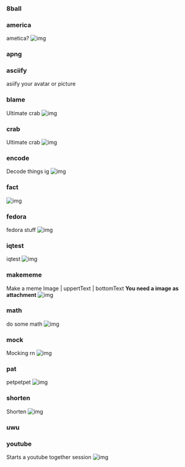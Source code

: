 <div>

### 8ball



</div>

<div>

### america
ametica?
![img](https://raw.githubusercontent.com/malilbot/backend/main/images/AMERICA.png)

</div>

<div>

### apng



</div>

<div>

### asciify
asiify your avatar or picture


</div>

<div>

### blame
Ultimate crab
![img](https://raw.githubusercontent.com/malilbot/backend/main/images/BLAME.png)

</div>

<div>

### crab
Ultimate crab
![img](https://raw.githubusercontent.com/malilbot/backend/main/images/CRAB.png)

</div>

<div>

### encode
Decode things ig
![img](https://raw.githubusercontent.com/malilbot/backend/main/images/ENCODE.png)

</div>

<div>

### fact

![img](https://raw.githubusercontent.com/malilbot/backend/main/images/FACT.png)

</div>

<div>

### fedora
fedora stuff
![img](https://raw.githubusercontent.com/malilbot/backend/main/images/FEDORA.png)

</div>

<div>

### iqtest
iqtest
![img](https://raw.githubusercontent.com/malilbot/backend/main/images/IQTEST.png)

</div>

<div>

### makememe
Make a meme
Image | uppertText | bottomText
**You need a image as attachment**
![img](https://raw.githubusercontent.com/malilbot/backend/main/images/MAKEMEME.png)

</div>

<div>

### math
do some math
![img](https://raw.githubusercontent.com/malilbot/backend/main/images/MATH.png)

</div>

<div>

### mock
Mocking rn
![img](https://raw.githubusercontent.com/malilbot/backend/main/images/MOCK.png)

</div>

<div>

### pat
petpetpet
![img](https://raw.githubusercontent.com/malilbot/backend/main/images/PAT.png)

</div>

<div>

### shorten
Shorten
![img](https://raw.githubusercontent.com/malilbot/backend/main/images/SHORTEN.png)

</div>

<div>

### uwu



</div>

<div>

### youtube
Starts a youtube together session
![img](https://raw.githubusercontent.com/malilbot/backend/main/images/YOUTUBE.png)

</div>